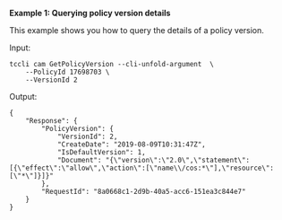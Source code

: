 **Example 1: Querying policy version details**

This example shows you how to query the details of a policy version.

Input: 

```
tccli cam GetPolicyVersion --cli-unfold-argument  \
    --PolicyId 17698703 \
    --VersionId 2
```

Output: 
```
{
    "Response": {
        "PolicyVersion": {
            "VersionId": 2,
            "CreateDate": "2019-08-09T10:31:47Z",
            "IsDefaultVersion": 1,
            "Document": "{\"version\":\"2.0\",\"statement\":[{\"effect\":\"allow\",\"action\":[\"name\\/cos:*\"],\"resource\":[\"*\"]}]}"
        },
        "RequestId": "8a0668c1-2d9b-40a5-acc6-151ea3c844e7"
    }
}
```

